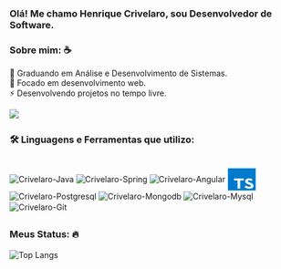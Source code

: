 ### Olá! Me chamo Henrique Crivelaro, sou Desenvolvedor de Software.

### Sobre mim: ☕

📖 Graduando em Análise e Desenvolvimento de Sistemas.<br>
📗 Focado em desenvolvimento web.<br>
⚡ Desenvolvendo projetos no tempo livre.

<div> 
  <a href="https://www.linkedin.com/in/henrique-crivelaro-072025215/" target="_blank">
    <img src="https://img.shields.io/badge/-LinkedIn-%230077B5?style=for-the-badge&logo=linkedin&logoColor=white" target="_blank">
  </a> 
</div>

### :hammer_and_wrench: Linguagens e Ferramentas que utilizo:

<div style="display: inline_block;"><br>
  <img align="center" alt="Crivelaro-Java" height="40" width="50" src="https://cdn.jsdelivr.net/gh/devicons/devicon@latest/icons/java/java-original-wordmark.svg" />
  <img  align="center" alt="Crivelaro-Spring" height="40" width="50" src="https://cdn.jsdelivr.net/gh/devicons/devicon@latest/icons/spring/spring-original.svg" />
  <img align="center" alt="Crivelaro-Angular" height="40" width="50" src="https://cdn.jsdelivr.net/gh/devicons/devicon@latest/icons/angular/angular-original.svg" />   
  <img align="center" alt="Crivelaro-Ts" height="40" width="50" src="https://raw.githubusercontent.com/devicons/devicon/master/icons/typescript/typescript-plain.svg">
  <img  align="center" alt="Crivelaro-Postgresql" height="40" width="50" src="https://cdn.jsdelivr.net/gh/devicons/devicon@latest/icons/postgresql/postgresql-original.svg" />
  <img  align="center" alt="Crivelaro-Mongodb" height="40" width="50" src="https://cdn.jsdelivr.net/gh/devicons/devicon@latest/icons/mongodb/mongodb-original-wordmark.svg" />
  <img  align="center" alt="Crivelaro-Mysql" height="40" width="50" src="https://cdn.jsdelivr.net/gh/devicons/devicon@latest/icons/mysql/mysql-original.svg" />
  <img  align="center" alt="Crivelaro-Git" height="40" width="50" src="https://cdn.jsdelivr.net/gh/devicons/devicon@latest/icons/git/git-original.svg" />
          
  
          

</div>

##

### Meus Status: :fire:

<img align="center" width="100%" height="400px" src="https://github-readme-stats.vercel.app/api/top-langs/?username=crivelarohenrique" alt="Top Langs">
<!-- <img align="center" width="100%" height="300px" src="https://github-readme-stats.vercel.app/api?username=crivelarohenrique" alt="Crivelaro's GitHub stats"> -->

##
